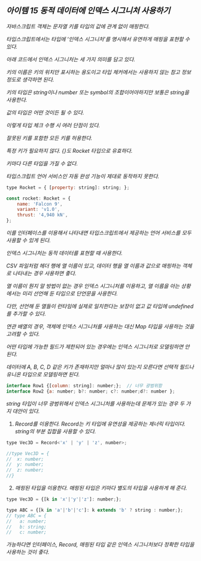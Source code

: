 ## *아이템 15 동적 데이터에 인덱스 시그니처 사용하기*

*자바스크립트 객체는 문자열 키를 타입의 값에 관계 없이 매핑한다.*

*타입스크립트에서는 타입에 ‘인덱스 시그니처’를 명시해서 유연하게 매핑을 표현할 수 있다.*

*아래 코드에서 인덱스 시그니처는 세 가지 의미를 담고 있다.*

*키의 이름은 키의 위치만 표시하는 용도이고 타입 체커에서는 사용하지 않는 참고 정보 정도로 생각하면 된다.*

*키의 타입은 string이나 number 또는 symbol의 조합이어야하지만 보통은 string을 사용한다.*

*값의 타입은 어떤 것이든 될 수 있다.*

*이렇게 타입 체크 수행 시 여러 단점이 있다.*

*잘못된 키를 포함한 모든 키를 허용한다.*

*특정 키가 필요하지 않다. {}도 Rocket 타입으로 유효하다.*

*키마다 다른 타입을 가질 수 없다.*

*타입스크립트 언어 서비스인 자동 완성 기능이 제대로 동작하지 못한다.*

```jsx
type Rocket = { [property: string]: string; };

const rocket: Rocket = {
    name: 'Falcon 9',
    variant: 'v1.0',
    thrust: '4,940 kN',
};
```

*이를 인터페이스를 이용해서 나타내면 타입스크립트에서 제공하는 언어 서비스를 모두 사용할 수 있게 된다.*

*인덱스 시그니처는 동적 데이터를 표현할 때 사용한다.*

*CSV 파일처럼 헤더 행에 열 이름이 있고, 데이터 행을 열 이름과 값으로 매핑하는 객체로 나타내는 경우 사용하면 좋다.*

*열 이름이 뭔지 알 방법이 없는 경우 인덱스 시그니처를 이용하고, 열 이름을 아는 상황에서는 미리 선언해 둔 타입으로 단언문을 사용한다.*

*다만, 선언해 둔 열들이 런타임에 실제로 일치한다는 보장이 없고 값 타입에 undefined를 추가할 수 있다.*

*연관 배열의 경우, 객체에 인덱스 시그니처를 사용하는 대신 Map 타입을 사용하는 것을 고려할 수 있다.*

*어떤 타입에 가능한 필드가 제한되어 있는 경우에는 인덱스 시그니처로 모델링하면 안 된다.*

*데이터에 A, B, C, D 같은 키가 존재하지만 얼마나 많이 있는지 모른다면 선택적 필드나 유니온 타입으로 모델링하면 된다.*

```jsx
interface Row1 {[column: string]: number;};  // 너무 광범위함
interface Row2 {a: number; b?: number; c?: number;d?: number };
```

*string 타입이 너무 광범위해서 인덱스 시그니처를 사용하는데 문제가 있는 경우 두 가지 대안이 있다.*

1. *Record를 이용한다. Record는 키 타입에 유연성을 제공하는 제너릭 타입이다. string의 부분 집합을 사용할 수 있다.*

```jsx
type Vec3D = Record<'x' | 'y' | 'z', number>;

//type Vec3D = {
//	x: number;
//	y: number;
//	z: number;
//}
```

2. *매핑된 타입을 이용한다. 매핑된 타입은 키마다 별도의 타입을 사용하게 해 준다.*

```jsx
type Vec3D = {[k in 'x'|'y'|'z']: number;};

type ABC = {[k in 'a'|'b'|'c']: k extends 'b' ? string : number;};
// type ABC = {
//   a: number;
//   b: string;
//   c: number;
```

*가능하다면 인터페이스, Record, 매핑된 타입 같은 인덱스 시그니처보다 정확한 타입을 사용하는 것이 좋다.*